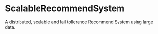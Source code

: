 # ScalableRecommendSystem
A distributed, scalable and fail tollerance Recommend System using large data.
